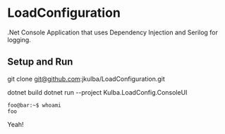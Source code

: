 # LoadConfiguration
.Net Console Application that uses Dependency Injection and Serilog for logging.

## Setup and Run
git clone git@github.com:jkulba/LoadConfiguration.git

dotnet build
dotnet run --project Kulba.LoadConfig.ConsoleUI

```console
foo@bar:~$ whoami
foo
```
Yeah!
